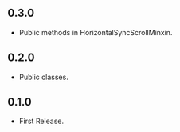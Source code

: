 ## 0.3.0

* Public methods in HorizontalSyncScrollMinxin.

## 0.2.0

* Public classes.

## 0.1.0

* First Release.
